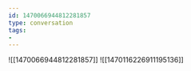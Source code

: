 ```yaml
---
id: 1470066944812281857
type: conversation
tags:
- 
---
```

![[1470066944812281857]]
![[1470116226911195136]]

